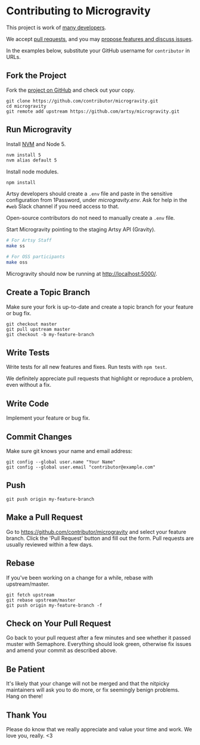 # Contributing to Microgravity

This project is work of [many developers](https://github.com/artsy/microgravity/graphs/contributors).

We accept [pull requests](https://github.com/artsy/microgravity/pulls), and you may [propose features and discuss issues](https://github.com/artsy/microgravity/issues).

In the examples below, substitute your GitHub username for `contributor` in URLs.

## Fork the Project

Fork the [project on GitHub](https://github.com/artsy/microgravity) and check out your copy.

```
git clone https://github.com/contributor/microgravity.git
cd microgravity
git remote add upstream https://github.com/artsy/microgravity.git
```

## Run Microgravity

Install [NVM](https://github.com/creationix/nvm) and Node 5.

```sh
nvm install 5
nvm alias default 5
```

Install node modules.

```
npm install
```

Artsy developers should create a `.env` file and paste in the sensitive configuration from 1Password, under _microgravity.env_. Ask for help in the `#web` Slack channel if you need access to that.

Open-source contributors do not need to manually create a `.env` file.

Start Microgravity pointing to the staging Artsy API (Gravity).

```sh
# For Artsy Staff
make ss

# For OSS participants
make oss
```

Microgravity should now be running at [http://localhost:5000/](http://localhost:5000/).

## Create a Topic Branch

Make sure your fork is up-to-date and create a topic branch for your feature or bug fix.

```
git checkout master
git pull upstream master
git checkout -b my-feature-branch
```

## Write Tests

Write tests for all new features and fixes. Run tests with `npm test`.

We definitely appreciate pull requests that highlight or reproduce a problem, even without a fix.

## Write Code

Implement your feature or bug fix.

## Commit Changes

Make sure git knows your name and email address:

```
git config --global user.name "Your Name"
git config --global user.email "contributor@example.com"
```

## Push

```
git push origin my-feature-branch
```

## Make a Pull Request

Go to https://github.com/contributor/microgravity and select your feature branch.
Click the 'Pull Request' button and fill out the form. Pull requests are usually reviewed within a few days.

## Rebase

If you've been working on a change for a while, rebase with upstream/master.

```
git fetch upstream
git rebase upstream/master
git push origin my-feature-branch -f
```

## Check on Your Pull Request

Go back to your pull request after a few minutes and see whether it passed muster with Semaphore. Everything should look green, otherwise fix issues and amend your commit as described above.

## Be Patient

It's likely that your change will not be merged and that the nitpicky maintainers will ask you to do more, or fix seemingly benign problems. Hang on there!

## Thank You

Please do know that we really appreciate and value your time and work. We love you, really. <3
